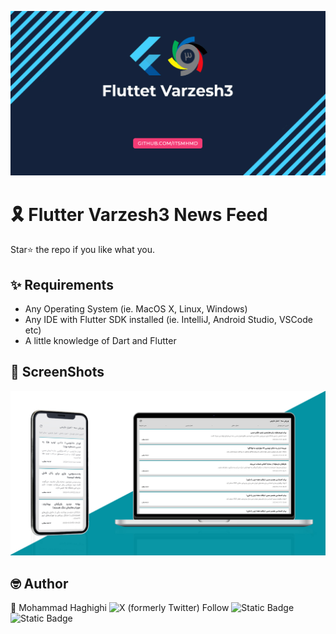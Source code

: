 ![banner](assets/images/banner.jpg)
# 🎗️ Flutter Varzesh3 News Feed

Star⭐ the repo if you like what you.

## ✨ Requirements
* Any Operating System (ie. MacOS X, Linux, Windows)
* Any IDE with Flutter SDK installed (ie. IntelliJ, Android Studio, VSCode etc)
* A little knowledge of Dart and Flutter


## 📸 ScreenShots
![presentation](assets/images/present.jpg)

## 🤓 Author
🌴 Mohammad Haghighi ![X (formerly Twitter) Follow](https://img.shields.io/twitter/follow/it3mhmd?label=it3mhmd&link=x.com%2Fit3mhmd)
![Static Badge](https://img.shields.io/badge/%20%40mhmd.haghighi-d62976?logo=Instagram&logoColor=white&link=https%3A%2F%2Finstagram.com%2Fmhmd.haghighi)
![Static Badge](https://img.shields.io/badge/%20%40itsmhmd-0088cc?logo=Telegram&logoColor=white&link=https%3A%2F%2Ft.me%2Fitsmhmd)
